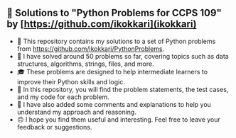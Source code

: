 ## 🚀 Solutions to "Python Problems for CCPS 109" by [https://github.com/ikokkari](ikokkari)

- 🦎 This repository contains my solutions to a set of Python problems from https://github.com/ikokkari/PythonProblems. 
- 🧠 I have solved around 50 problems so far, covering topics such as data structures, algorithms, strings, files, and more. 
- 🎓 These problems are designed to help intermediate learners to improve their Python skills and logic.
- 🧮 In this repository, you will find the problem statements, the test cases, and my code for each problem. 
- 💬 I have also added some comments and explanations to help you understand my approach and reasoning.
- 🙃 I hope you find them useful and interesting. Feel free to leave your feedback or suggestions. 
